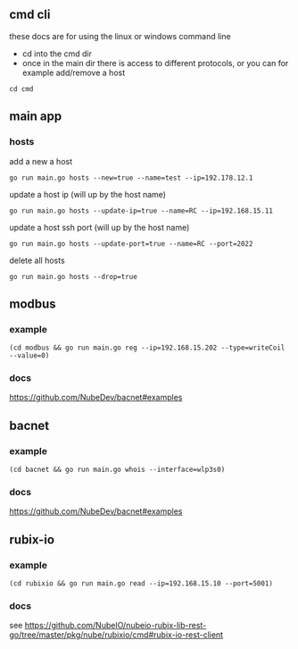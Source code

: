 ## cmd cli

these docs are for using the linux or windows command line

- cd into the cmd dir
- once in the main dir there is access to different protocols, or you can for example add/remove a host

```
cd cmd
```

## main app

### hosts

add a new a host

````
go run main.go hosts --new=true --name=test --ip=192.178.12.1
````

update a host ip (will up by the host name)

````
go run main.go hosts --update-ip=true --name=RC --ip=192.168.15.11
````

update a host ssh port (will up by the host name)

````
go run main.go hosts --update-port=true --name=RC --port=2022
````

delete all hosts

````
go run main.go hosts --drop=true
````

## modbus

### example

````
(cd modbus && go run main.go reg --ip=192.168.15.202 --type=writeCoil --value=0)
````

### docs

https://github.com/NubeDev/bacnet#examples

## bacnet

### example

````
(cd bacnet && go run main.go whois --interface=wlp3s0)
````

### docs

https://github.com/NubeDev/bacnet#examples

## rubix-io

### example

````
(cd rubixio && go run main.go read --ip=192.168.15.10 --port=5001)
````

### docs

see https://github.com/NubeIO/nubeio-rubix-lib-rest-go/tree/master/pkg/nube/rubixio/cmd#rubix-io-rest-client
